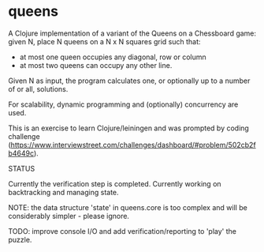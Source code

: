 queens
======

A Clojure implementation of a variant of the Queens on a Chessboard game: given N, place N queens on a N x N squares grid such that:
 - at most one queen occupies any diagonal, row or column
 - at most two queens can occupy any other line.

Given N as input, the program calculates one, or optionally up to a number of or all, solutions.

For scalability, dynamic programming and (optionally) concurrency are used.

This is an exercise to learn Clojure/leiningen and was prompted by coding challenge (https://www.interviewstreet.com/challenges/dashboard/#problem/502cb2fb4649c).

STATUS

Currently the verification step is completed. Currently working on backtracking and managing state.

NOTE: the data structure 'state' in queens.core is too complex and will be considerably simpler - please ignore.

TODO: improve console I/O and add verification/reporting to 'play' the puzzle. 

